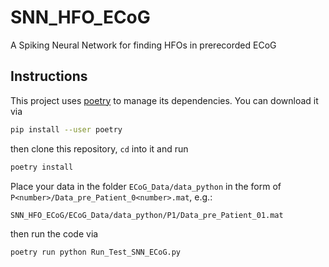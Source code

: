 # SNN_HFO_ECoG
A Spiking Neural Network for finding HFOs in prerecorded ECoG

## Instructions
This project uses [poetry](https://python-poetry.org/) to manage its dependencies. You can download it via
```bash
pip install --user poetry
```
then clone this repository, `cd` into it and run
```bash
poetry install
```
Place your data in the folder `ECoG_Data/data_python` in the form of `P<number>/Data_pre_Patient_0<number>.mat`, e.g.:
```bash
SNN_HFO_ECoG/ECoG_Data/data_python/P1/Data_pre_Patient_01.mat
```
then run the code via
```bash
poetry run python Run_Test_SNN_ECoG.py
```